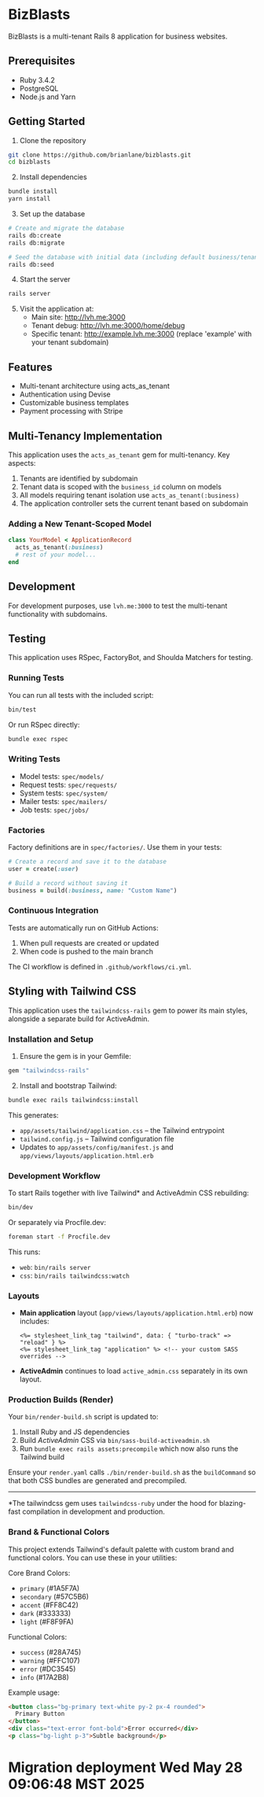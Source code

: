 # BizBlasts

BizBlasts is a multi-tenant Rails 8 application for business websites.

## Prerequisites

* Ruby 3.4.2
* PostgreSQL
* Node.js and Yarn

## Getting Started

1. Clone the repository
```bash
git clone https://github.com/brianlane/bizblasts.git
cd bizblasts
```

2. Install dependencies
```bash
bundle install
yarn install
```

3. Set up the database
```bash
# Create and migrate the database
rails db:create
rails db:migrate

# Seed the database with initial data (including default business/tenant)
rails db:seed
```

4. Start the server
```bash
rails server
```

5. Visit the application at:
   * Main site: http://lvh.me:3000
   * Tenant debug: http://lvh.me:3000/home/debug
   * Specific tenant: http://example.lvh.me:3000 (replace 'example' with your tenant subdomain)

## Features

* Multi-tenant architecture using acts_as_tenant
* Authentication using Devise
* Customizable business templates
* Payment processing with Stripe

## Multi-Tenancy Implementation

This application uses the `acts_as_tenant` gem for multi-tenancy. Key aspects:

1. Tenants are identified by subdomain
2. Tenant data is scoped with the `business_id` column on models
3. All models requiring tenant isolation use `acts_as_tenant(:business)`
4. The application controller sets the current tenant based on subdomain

### Adding a New Tenant-Scoped Model

```ruby
class YourModel < ApplicationRecord
  acts_as_tenant(:business)
  # rest of your model...
end
```

## Development

For development purposes, use `lvh.me:3000` to test the multi-tenant functionality with subdomains.

## Testing

This application uses RSpec, FactoryBot, and Shoulda Matchers for testing.

### Running Tests

You can run all tests with the included script:

```bash
bin/test
```

Or run RSpec directly:

```bash
bundle exec rspec
```

### Writing Tests

- Model tests: `spec/models/`
- Request tests: `spec/requests/`
- System tests: `spec/system/`
- Mailer tests: `spec/mailers/`
- Job tests: `spec/jobs/`

### Factories

Factory definitions are in `spec/factories/`. Use them in your tests:

```ruby
# Create a record and save it to the database
user = create(:user)

# Build a record without saving it
business = build(:business, name: "Custom Name")
```

### Continuous Integration

Tests are automatically run on GitHub Actions:
1. When pull requests are created or updated
2. When code is pushed to the main branch

The CI workflow is defined in `.github/workflows/ci.yml`.

## Styling with Tailwind CSS

This application uses the `tailwindcss-rails` gem to power its main styles, alongside a separate build for ActiveAdmin.

### Installation and Setup

1. Ensure the gem is in your Gemfile:

```ruby
gem "tailwindcss-rails"
```

2. Install and bootstrap Tailwind:

```bash
bundle exec rails tailwindcss:install
```

This generates:
- `app/assets/tailwind/application.css` – the Tailwind entrypoint
- `tailwind.config.js` – Tailwind configuration file
- Updates to `app/assets/config/manifest.js` and `app/views/layouts/application.html.erb`

### Development Workflow

To start Rails together with live Tailwind* and ActiveAdmin CSS rebuilding:

```bash
bin/dev
```

Or separately via Procfile.dev:

```bash
foreman start -f Procfile.dev
```

This runs:
- `web`: `bin/rails server`
- `css`: `bin/rails tailwindcss:watch`

### Layouts

- **Main application** layout (`app/views/layouts/application.html.erb`) now includes:
  ```erb
  <%= stylesheet_link_tag "tailwind", data: { "turbo-track" => "reload" } %>
  <%= stylesheet_link_tag "application" %> <!-- your custom SASS overrides -->
  ```

- **ActiveAdmin** continues to load `active_admin.css` separately in its own layout.

### Production Builds (Render)

Your `bin/render-build.sh` script is updated to:

1. Install Ruby and JS dependencies
2. Build *ActiveAdmin* CSS via `bin/sass-build-activeadmin.sh`
3. Run `bundle exec rails assets:precompile` which now also runs the Tailwind build

Ensure your `render.yaml` calls `./bin/render-build.sh` as the `buildCommand` so that both CSS bundles are generated and precompiled.

---

*The tailwindcss gem uses `tailwindcss-ruby` under the hood for blazing-fast compilation in development and production.

### Brand & Functional Colors

This project extends Tailwind's default palette with custom brand and functional colors. You can use these in your utilities:

Core Brand Colors:
- `primary` (#1A5F7A)
- `secondary` (#57C5B6)
- `accent` (#FF8C42)
- `dark` (#333333)
- `light` (#F8F9FA)

Functional Colors:
- `success` (#28A745)
- `warning` (#FFC107)
- `error` (#DC3545)
- `info` (#17A2B8)

Example usage:
```html
<button class="bg-primary text-white py-2 px-4 rounded">
  Primary Button
</button>
<div class="text-error font-bold">Error occurred</div>
<p class="bg-light p-3">Subtle background</p>
```
# Migration deployment Wed May 28 09:06:48 MST 2025
